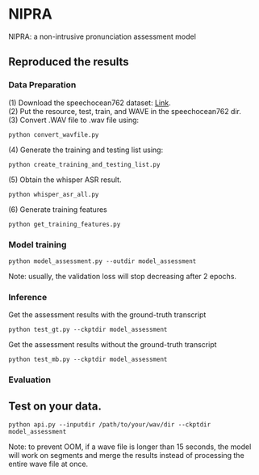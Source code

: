 # NIPRA

NIPRA: a non-intrusive pronunciation assessment model

## Reproduced the results 


### Data Preparation 
(1) Download the speechocean762 dataset: [Link](https://www.openslr.org/101).   
(2) Put the resource, test, train, and WAVE in the speechocean762 dir.  
(3) Convert .WAV file to .wav file using:
```
python convert_wavfile.py
```
(4) Generate the training and testing list using:
```
python create_training_and_testing_list.py
```
(5) Obtain the whisper ASR result. 
```
python whisper_asr_all.py
```
(6) Generate training features
```
python get_training_features.py
```
### Model training
```
python model_assessment.py --outdir model_assessment
```
Note: usually, the validation loss will stop decreasing after 2 epochs.
### Inference
Get the assessment results with the ground-truth transcript
```
python test_gt.py --ckptdir model_assessment
```

Get the assessment results without the ground-truth transcript
```
python test_mb.py --ckptdir model_assessment
```

### Evaluation


## Test on your data.

```
python api.py --inputdir /path/to/your/wav/dir --ckptdir model_assessment
```
Note: to prevent OOM, if a wave file is longer than 15 seconds, the model will work on segments and merge the results instead of processing the entire wave file at once.
